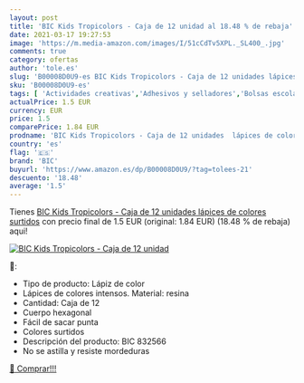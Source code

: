 ```yaml
---
layout: post
title: 'BIC Kids Tropicolors - Caja de 12 unidad al 18.48 % de rebaja'
date: 2021-03-17 19:27:53
image: 'https://m.media-amazon.com/images/I/51cCdTv5XPL._SL400_.jpg'
comments: true
category: ofertas
author: 'tole.es'
slug: 'B00008D0U9-es BIC Kids Tropicolors - Caja de 12 unidades lápices de...'
sku: 'B00008D0U9-es'
tags: [ 'Actividades creativas','Adhesivos y selladores','Bolsas escolares','Bricolaje y herramientas','Equipaje','Ferretería','Juguetes','Juguetes y juegos','Lápices de colores para niños','Material de escritura y dibujo para niños','Mochilas, estuches y sets escolares','Pegamentos instantáneos','bic','lápices', ]
actualPrice: 1.5 EUR
currency: EUR
price: 1.5
comparePrice: 1.84 EUR
prodname: 'BIC Kids Tropicolors - Caja de 12 unidades  lápices de colores surtidos'
country: 'es'
flag: '🇪🇸'
brand: 'BIC'
buyurl: 'https://www.amazon.es/dp/B00008D0U9/?tag=tolees-21'
descuento: '18.48'
average: '1.5'
---
```


Tienes [BIC Kids Tropicolors - Caja de 12 unidades  lápices de colores surtidos](https://www.amazon.es/dp/B00008D0U9/?tag=tolees-21) con precio final de  1.5 EUR (original: 1.84 EUR) (18.48 %  de rebaja) aqui!

[![BIC Kids Tropicolors - Caja de 12 unidad](https://m.media-amazon.com/images/I/51cCdTv5XPL._SL400_.jpg)](https://www.amazon.es/dp/B00008D0U9/?tag=tolees-21)

🔎:

- Tipo de producto: Lápiz de color
- Lápices de colores intensos. Material: resina
- Cantidad: Caja de 12
- Cuerpo hexagonal
- Fácil de sacar punta
- Colores surtidos
- Descripción del producto: BIC 832566
- No se astilla y resiste mordeduras

[🛒 Comprar!!!](https://www.amazon.es/dp/B00008D0U9/?tag=tolees-21)
